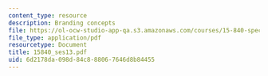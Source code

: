```yaml
---
content_type: resource
description: Branding concepts
file: https://ol-ocw-studio-app-qa.s3.amazonaws.com/courses/15-840-special-seminar-in-marketing-marketing-management-spring-2004/6d2178da098d84c888067646d8b84455_15840_ses13.pdf
file_type: application/pdf
resourcetype: Document
title: 15840_ses13.pdf
uid: 6d2178da-098d-84c8-8806-7646d8b84455
---
```

